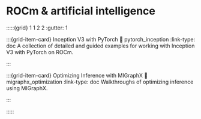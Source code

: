 # ROCm & artificial intelligence

:::::{grid} 1 1 2 2
:gutter: 1

:::{grid-item-card} Inception V3 with PyTorch
:link: pytorch_inception
:link-type: doc
A collection of detailed and guided examples for working with Inception V3 with PyTorch on ROCm.

:::

:::{grid-item-card} Optimizing Inference with MIGraphX
:link: migraphx_optimization
:link-type: doc
Walkthroughs of optimizing inference using MIGraphX.

:::

:::::
